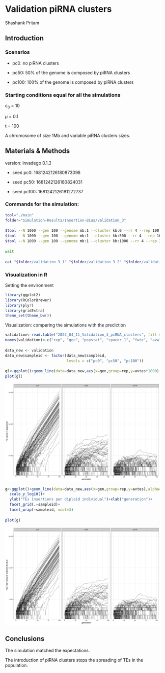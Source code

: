 Validation piRNA clusters
================
Shashank Pritam

## Introduction

### Scenarios

-   pc0: no piRNA clusters

-   pc50: 50% of the genome is composed by piRNA clusters

-   pc100: 100% of the genome is composed by piRNA clusters

### Starting conditions equal for all the simulations

c<sub>0</sub> = 10

$\mu$  = 0.1

t = 100


A chromosome of size 1Mb and variable piRNA clusters sizes.

## Materials & Methods

version: invadego 0.1.3

-   seed pc0: 1681242126180873098

-   seed pc50: 1681242126180824031

-   seed pc100: 1681242126181272737

### Commands for the simulation:

``` bash
tool="./main"
folder="Simulation-Results/Insertion-Bias/validation_3"

$tool --N 1000 --gen 100 --genome mb:1 --cluster kb:0 --rr 4 --rep 100 --u 0.1 --basepop "10(0)" --steps 1 --sampleid pc0> $folder/validation_3_1 &
$tool --N 1000 --gen 100 --genome mb:1 --cluster kb:500 --rr 4 --rep 100 --u 0.1 --basepop "10(0)" --steps 1 --sampleid pc50> $folder/validation_3_2 & 
$tool --N 1000 --gen 100 --genome mb:1 --cluster kb:1000 --rr 4 --rep 100 --u 0.1 --basepop "10(0)" --steps 1 --sampleid pc100> $folder/validation_3_3

wait

cat "$folder/validation_3_1" "$folder/validation_3_2" "$folder/validation_3_3" | grep -v "^Invade" | grep -v "^#" > "$folder/$(date +%Y_%m_%d)_Validation_3_piRNA_clusters"


```

### Visualization in R

Setting the environment

``` r
library(ggplot2)
library(RColorBrewer)
library(plyr)
library(gridExtra)
theme_set(theme_bw())
```

Visualization: comparing the simulations with the prediction

``` r
validation<-read.table("2023_04_11_Validation_3_piRNA_clusters", fill = TRUE, sep = "\t")
names(validation)<-c("rep", "gen", "popstat", "spacer_1", "fwte", "avw", "minw","avtes", "avpopfreq", "fixed", "spacer_2", "phase", "fwcli","avcli","fixcli","spacer_3","avbias","3tot","3cluster","spacer_4","sampleids")

data_new <- validation
data_new$sampleid <- factor(data_new$sampleid,
                            levels = c("pc0", "pc50", "pc100"))

gl<-ggplot()+geom_line(data=data_new,aes(x=gen,group=rep,y=avtes*1000),alpha=0.4)+scale_y_log10()+theme(legend.position="none")+ylab("TE copies in population")+xlab("generation")+facet_grid(.~sampleid)
plot(gl)

```

<img src="images/2023_04_11_Validation_3a_clusters.png"  alt="A.">

``` r
g<-ggplot()+geom_line(data=data_new,aes(x=gen,group=rep,y=avtes),alpha=0.4)+
  scale_y_log10()+
  ylab("TEs insertions per diploid individual")+xlab("generation")+
  facet_grid(.~sampleid)+
  facet_wrap(~sampleid, ncol=3)

plot(g)
```

<img src="images/2023_04_11_Validation_3b_clusters.png" alt="B.">

## Conclusions

The simulation matched the expectations.

The introduction of piRNA clusters stops the spreading of TEs in the
population.
